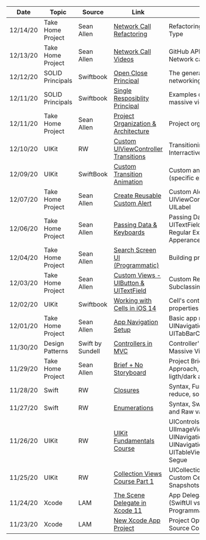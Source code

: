 Date | Topic | Source | Link | Details
---- | ----- | ------ | ---- | -------
12/14/20 | Take Home Project | Sean Allen | [Network Call Refactoring](https://seanallen.teachable.com/courses/681906/lectures/13253602) | Refactoring networking call, Result Type
12/13/20 | Take Home Project | Sean Allen | [Network Call Videos](https://seanallen.teachable.com/courses/681906/lectures/13253598) | GitHub API, creating a Model, making Network call 
12/12/20 | SOLID Principals | Swiftbook | [Open Close Principal](https://swiftbook.ru/content/30-index/) | The general idea behind, refactoring networking/json parsing project
12/11/20 | SOLID Principals | Swiftbook | [Single Resposiblity Principal](https://swiftbook.ru/content/30-index/) | Examples of using SRP, way to avoid massive view controller using SRP
12/11/20 | Take Home Project | Sean Allen |[Project Organization & Architecture](https://seanallen.teachable.com/courses/681906/lectures/13253596) | Project organization example for MVC
12/10/20 | UIKit | RW | [Custom UIViewController Transitions](https://www.raywenderlich.com/322-custom-uiviewcontroller-transitions-getting-started) | Transitioning Process, Animator, Interractive Transitions
12/09/20 | UIKit | SwiftBook | [Custom Transition Animation](https://www.youtube.com/watch?v=NdJcJV3_MSk) | Custom animation for VC transitions (specific example)
12/07/20 | Take Home Project | Sean Allen | [Create Reusable Custom Alert](https://seanallen.teachable.com/courses/681906/lectures/13253595) | Custom Alert Controller, UIViewController Extension, Custom UILabel
12/06/20 | Take Home Project | Sean Allen | [Passing Data & Keyboards](https://seanallen.teachable.com/courses/681906/lectures/13253591) | Passing Data, Keyboard, UITextFieldDelegate, UITapGesture, Regular Expressions, UINavigationBar Apperance
12/04/20 | Take Home Project | Sean Allen | [Search Screen UI (Programmatic)](https://seanallen.teachable.com/courses/681906/lectures/13253542) | Building programmatic User Interface
12/03/20 | Take Home Project | Sean Allen |[Custom Views - UIButton & UITextField](https://seanallen.teachable.com/courses/681906/lectures/13253539) | Custom Reusable objects, Subclassing, Custom Initializing
12/02/20 | UIKit | Swiftbook | [Working with Cells in iOS 14](https://www.youtube.com/watch?v=lrTZ9OJwo5U) | Cell's content, configuration, new properties
12/01/20 | Take Home Project | Sean Allen | [App Navigation Setup](https://seanallen.teachable.com/courses/681906/lectures/13253537) | Basic app navigation, UINavigationController with UITabBarController
11/30/20 | Design Patterns | Swift by Sundell | [Controllers in MVC](https://www.youtube.com/watch?v=Ni70aTksJWg&t=20s) | Controller's role in MVC, avoideing Massive View Controller
11/29/20 | Take Home Project | Sean Allen | [Brief + No Storyboard](https://seanallen.teachable.com/courses/681906/lectures/13253532) | Project Brief, No Storyboard Approach, Assets (resolutions, ligth/dark appearances), SFSymbols 
11/28/20 | Swift | RW | [Closures](https://www.raywenderlich.com/5429279-programming-in-swift-functions-and-types/lessons/10) | Syntax, Functions: forEach, map, filter, reduce, sort
11/27/20 | Swift | RW | [Enumerations](https://www.raywenderlich.com/5429279-programming-in-swift-functions-and-types/lessons/20) | Syntax, Switch statement, Associated and Raw values
11/26/20 | UIKit | RW | [UIKit Fundamentals Course](https://www.raywenderlich.com/16124941-uikit-fundamentals) | UIControls, IBOutlets and IBActions, UIImageView, UIAlertController, UINavigationController, UINavigationBar, UITableViewController, Passing Data, Segue
11/25/20 | UIKit | RW | [Collection Views Course Part 1](https://www.raywenderlich.com/5429927-collection-views/) | UICollectionViewCompositionalLayout, Custom Cells, Diffable Data Source, Snapshots 
11/24/20 | Xcode | LAM | [The Scene Delegate in Xcode 11](https://learnappmaking.com/scene-delegate-app-delegate-xcode-11-ios-13/) | App Delegate, Scene Delegate (SwiftUI vs Storyboards), Setting App Programmatically
11/23/20 | Xcode | LAM | [New Xcode App Project](https://learnappmaking.com/how-to-new-xcode-project/) | Project Options, Configurations, Source Control, etc
